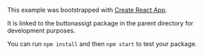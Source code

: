 This example was bootstrapped with [Create React App](https://github.com/facebook/create-react-app).

It is linked to the buttonassigt package in the parent directory for development purposes.

You can run `npm install` and then `npm start` to test your package.
